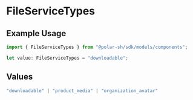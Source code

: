 # FileServiceTypes

## Example Usage

```typescript
import { FileServiceTypes } from "@polar-sh/sdk/models/components";

let value: FileServiceTypes = "downloadable";
```

## Values

```typescript
"downloadable" | "product_media" | "organization_avatar"
```